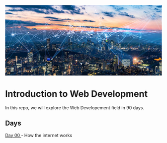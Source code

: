 <img src="./avatar.jpg" alt="the-internet" >

# Introduction to Web Development
In this repo, we  will explore the  Web Developement field in 90 days. 

## Days
[Day 00 ](./day00/) - How the internet works 

